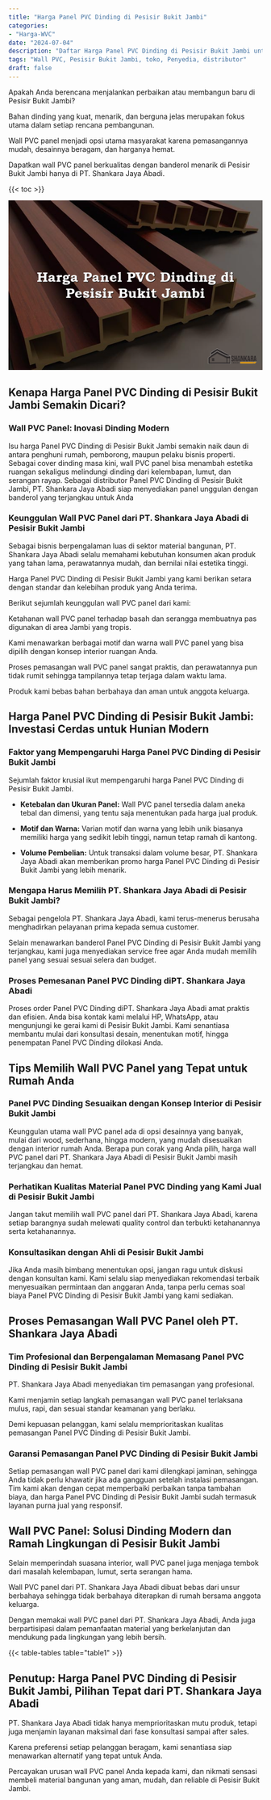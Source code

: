 ```yaml
---
title: "Harga Panel PVC Dinding di Pesisir Bukit Jambi"
categories: 
- "Harga-WVC"
date: "2024-07-04"
description: "Daftar Harga Panel PVC Dinding di Pesisir Bukit Jambi untuk tempat tinggal, office, dan toko. Panel terbaik, pilihan motif, variasi warna menarik, dengan layanan pemasangan dikerjakan oleh teknisi ahli serta jaminan resmi!|Jasa penyediaan Panel PVC Dinding di Pesisir Bukit Jambi bagi kebutuhan hunian, perkantoran, maupun gerai, beserta material terbaik dan penempatan oleh tim ahli dan garansi resmi.|Pilihan Panel PVC Dinding di Pesisir Bukit Jambi yang terpercaya untuk hunian, office, dan toko, dengan produk unggulan dan instalasi dikerjakan oleh teknisi profesional serta garansi resmi.|Distribusi Panel PVC Dinding di Pesisir Bukit Jambi bagi rumah, kantor, serta toko, dengan material unggulan dan instalasi ditangani oleh tenaga ahli ahli, lengkap beserta kepastian resmi.}"
tags: "Wall PVC, Pesisir Bukit Jambi, toko, Penyedia, distributor"
draft: false
---
```


Apakah Anda berencana menjalankan perbaikan atau membangun baru di Pesisir Bukit Jambi?

Bahan dinding yang kuat, menarik, dan berguna jelas merupakan fokus utama dalam setiap rencana pembangunan.

Wall PVC panel menjadi opsi utama masyarakat karena pemasangannya mudah, desainnya beragam, dan harganya hemat.

Dapatkan wall PVC panel berkualitas dengan banderol menarik di Pesisir Bukit Jambi hanya di PT. Shankara Jaya Abadi.

{{< toc >}}

![Harga Panel PVC Dinding di Pesisir Bukit Jambi](/images/Harga-WVC/Harga-Panel-PVC-Dinding-di-Pesisir-Bukit-Jambi.png)


## Kenapa Harga Panel PVC Dinding di Pesisir Bukit Jambi Semakin Dicari?

### Wall PVC Panel: Inovasi Dinding Modern

Isu harga Panel PVC Dinding di Pesisir Bukit Jambi semakin naik daun di antara penghuni rumah, pemborong, maupun pelaku bisnis properti. Sebagai cover dinding masa kini, wall PVC panel bisa menambah estetika ruangan sekaligus melindungi dinding dari kelembapan, lumut, dan serangan rayap. Sebagai distributor Panel PVC Dinding di Pesisir Bukit Jambi, PT. Shankara Jaya Abadi siap menyediakan panel unggulan dengan banderol yang terjangkau untuk Anda

### Keunggulan Wall PVC Panel dari PT. Shankara Jaya Abadi di Pesisir Bukit Jambi

Sebagai bisnis berpengalaman luas di sektor material bangunan, PT. Shankara Jaya Abadi selalu memahami kebutuhan konsumen akan produk yang tahan lama, perawatannya mudah, dan bernilai nilai estetika tinggi.

Harga Panel PVC Dinding di Pesisir Bukit Jambi yang kami berikan setara dengan standar dan kelebihan produk yang Anda terima.

Berikut sejumlah keunggulan wall PVC panel dari kami:

Ketahanan wall PVC panel terhadap basah dan serangga membuatnya pas digunakan di area Jambi yang tropis.

Kami menawarkan berbagai motif dan warna wall PVC panel yang bisa dipilih dengan konsep interior ruangan Anda.

Proses pemasangan wall PVC panel sangat praktis, dan perawatannya pun tidak rumit sehingga tampilannya tetap terjaga dalam waktu lama.

Produk kami bebas bahan berbahaya dan aman untuk anggota keluarga.

## Harga Panel PVC Dinding di Pesisir Bukit Jambi: Investasi Cerdas untuk Hunian Modern

### Faktor yang Mempengaruhi Harga Panel PVC Dinding di Pesisir Bukit Jambi

Sejumlah faktor krusial ikut mempengaruhi harga Panel PVC Dinding di Pesisir Bukit Jambi.

- **Ketebalan dan Ukuran Panel:** Wall PVC panel tersedia dalam aneka tebal dan dimensi, yang tentu saja menentukan pada harga jual produk.

- **Motif dan Warna:** Varian motif dan warna yang lebih unik biasanya memiliki harga yang sedikit lebih tinggi, namun tetap ramah di kantong.

- **Volume Pembelian:** Untuk transaksi dalam volume besar, PT. Shankara Jaya Abadi akan memberikan promo harga Panel PVC Dinding di Pesisir Bukit Jambi yang lebih menarik.

### Mengapa Harus Memilih PT. Shankara Jaya Abadi di Pesisir Bukit Jambi?

Sebagai pengelola PT. Shankara Jaya Abadi, kami terus-menerus berusaha menghadirkan pelayanan prima kepada semua customer.

Selain menawarkan banderol Panel PVC Dinding di Pesisir Bukit Jambi yang terjangkau, kami juga menyediakan service free agar Anda mudah memilih panel yang sesuai sesuai selera dan budget.

### Proses Pemesanan Panel PVC Dinding diPT. Shankara Jaya Abadi

Proses order Panel PVC Dinding diPT. Shankara Jaya Abadi amat praktis dan efisien. Anda bisa kontak kami melalui HP, WhatsApp, atau mengunjungi ke gerai kami di Pesisir Bukit Jambi. Kami senantiasa membantu mulai dari konsultasi desain, menentukan motif, hingga penempatan Panel PVC Dinding dilokasi Anda.

## Tips Memilih Wall PVC Panel yang Tepat untuk Rumah Anda

### Panel PVC Dinding Sesuaikan dengan Konsep Interior di Pesisir Bukit Jambi

Keunggulan utama wall PVC panel ada di opsi desainnya yang banyak, mulai dari wood, sederhana, hingga modern, yang mudah disesuaikan dengan interior rumah Anda. Berapa pun corak yang Anda pilih, harga wall PVC panel dari PT. Shankara Jaya Abadi di Pesisir Bukit Jambi masih terjangkau dan hemat.

### Perhatikan Kualitas Material Panel PVC Dinding yang Kami Jual di Pesisir Bukit Jambi

Jangan takut memilih wall PVC panel dari PT. Shankara Jaya Abadi, karena setiap barangnya sudah melewati quality control dan terbukti ketahanannya serta ketahanannya.

### Konsultasikan dengan Ahli di Pesisir Bukit Jambi

Jika Anda masih bimbang menentukan opsi, jangan ragu untuk diskusi dengan konsultan kami. Kami selalu siap menyediakan rekomendasi terbaik menyesuaikan permintaan dan anggaran Anda, tanpa perlu cemas soal biaya Panel PVC Dinding di Pesisir Bukit Jambi yang kami sediakan.

## Proses Pemasangan Wall PVC Panel oleh PT. Shankara Jaya Abadi

### Tim Profesional dan Berpengalaman Memasang Panel PVC Dinding di Pesisir Bukit Jambi

PT. Shankara Jaya Abadi menyediakan tim pemasangan yang profesional.

Kami menjamin setiap langkah pemasangan wall PVC panel terlaksana mulus, rapi, dan sesuai standar keamanan yang berlaku.

Demi kepuasan pelanggan, kami selalu memprioritaskan kualitas pemasangan Panel PVC Dinding di Pesisir Bukit Jambi.

### Garansi Pemasangan Panel PVC Dinding di Pesisir Bukit Jambi

Setiap pemasangan wall PVC panel dari kami dilengkapi jaminan, sehingga Anda tidak perlu khawatir jika ada gangguan setelah instalasi pemasangan. Tim kami akan dengan cepat memperbaiki perbaikan tanpa tambahan biaya, dan harga Panel PVC Dinding di Pesisir Bukit Jambi sudah termasuk layanan purna jual yang responsif.

## Wall PVC Panel: Solusi Dinding Modern dan Ramah Lingkungan di Pesisir Bukit Jambi

Selain memperindah suasana interior, wall PVC panel juga menjaga tembok dari masalah kelembapan, lumut, serta serangan hama.

Wall PVC panel dari PT. Shankara Jaya Abadi dibuat bebas dari unsur berbahaya sehingga tidak berbahaya diterapkan di rumah bersama anggota keluarga.

Dengan memakai wall PVC panel dari PT. Shankara Jaya Abadi, Anda juga berpartisipasi dalam pemanfaatan material yang berkelanjutan dan mendukung pada lingkungan yang lebih bersih.

{{< table-tables table="table1" >}}

## Penutup: Harga Panel PVC Dinding di Pesisir Bukit Jambi, Pilihan Tepat dari PT. Shankara Jaya Abadi

PT. Shankara Jaya Abadi tidak hanya memprioritaskan mutu produk, tetapi juga menjamin layanan maksimal dari fase konsultasi sampai after sales.

Karena preferensi setiap pelanggan beragam, kami senantiasa siap menawarkan alternatif yang tepat untuk Anda.

Percayakan urusan wall PVC panel Anda kepada kami, dan nikmati sensasi membeli material bangunan yang aman, mudah, dan reliable di Pesisir Bukit Jambi.